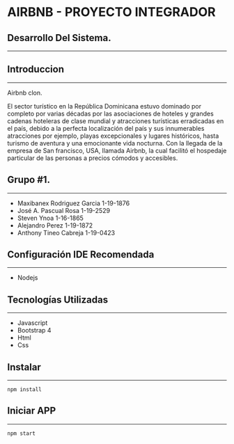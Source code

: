 # **AIRBNB - PROYECTO INTEGRADOR**
## **Desarrollo Del Sistema.**
___

## **Introduccion**
___
Airbnb clon.

El sector turístico en la República Dominicana estuvo dominado por completo por varias décadas por las asociaciones de hoteles y grandes cadenas hoteleras de clase mundial y atracciones turísticas erradicadas en el país, debido a la perfecta localización del país y sus innumerables atracciones por ejemplo, playas excepcionales y lugares históricos, hasta turismo de aventura y una emocionante vida nocturna. Con la llegada de la empresa de San francisco, USA, llamada Airbnb, la cual facilitó el hospedaje particular de las personas a precios cómodos y accesibles.

## **Grupo #1.**
___

* Maxibanex Rodriguez Garcia 1-19-1876
* José A. Pascual Rosa 1-19-2529
* Steven Ynoa 1-16-1865
* Alejandro Perez 1-19-1872
* Anthony Tineo Cabreja 1-19-0423

## **Configuración IDE Recomendada**
___

* Nodejs

## **Tecnologías Utilizadas**
___
* Javascript
* Bootstrap 4
* Html
* Css

## **Instalar**
___
~~~
npm install
~~~

## **Iniciar APP**

___
~~~
npm start
~~~
